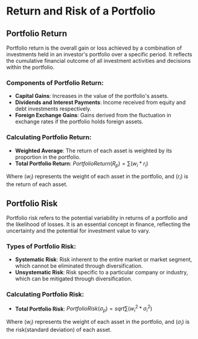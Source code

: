 # Return and Risk of a Portfolio

## Portfolio Return

Portfolio return is the overall gain or loss achieved by a combination of investments held in an investor's portfolio over a specific period. It reflects the cumulative financial outcome of all investment activities and decisions within the portfolio.

### Components of Portfolio Return:
- **Capital Gains**: Increases in the value of the portfolio's assets.
- **Dividends and Interest Payments**: Income received from equity and debt investments respectively.
- **Foreign Exchange Gains**: Gains derived from the fluctuation in exchange rates if the portfolio holds foreign assets.

### Calculating Portfolio Return:
- **Weighted Average**: The return of each asset is weighted by its proportion in the portfolio.
- **Total Portfolio Return**:
   $Portfolio Return (R_p) = ∑(w_i * r_i)$

Where $( w_i )$ represents the weight of each asset in the portfolio, and $( r_i )$ is the return of each asset.




## Portfolio Risk

Portfolio risk refers to the potential variability in returns of a portfolio and the likelihood of losses. It is an essential concept in finance, reflecting the uncertainty and the potential for investment value to vary.

### Types of Portfolio Risk:
- **Systematic Risk**: Risk inherent to the entire market or market segment, which cannot be eliminated through diversification.
- **Unsystematic Risk**: Risk specific to a particular company or industry, which can be mitigated through diversification.

### Calculating Portfolio Risk:
- **Total Portfolio Risk**:
    $Portfolio Risk (σ_p) = sqrt{ ∑(w_i^2 * σ_i^2)}$

Where $( w_i )$ represents the weight of each asset in the portfolio, and $( σ_i )$ is the risk(standard deviation) of each asset.

